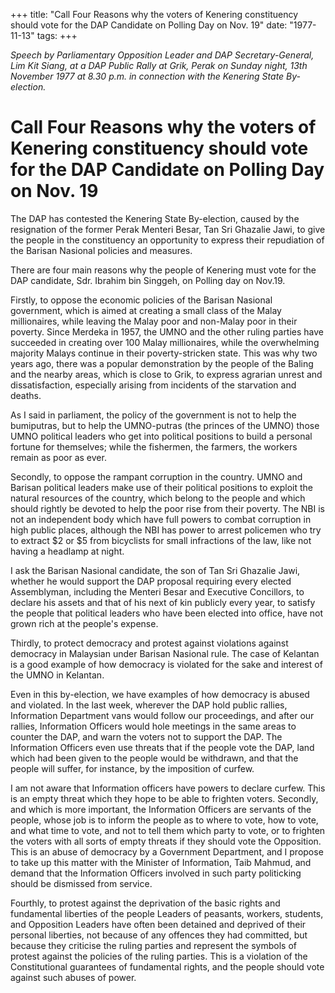 +++ 
title: "Call Four Reasons why the voters of Kenering constituency should vote for the DAP Candidate on Polling Day on Nov. 19"
date: "1977-11-13"
tags:
+++

_Speech by Parliamentary Opposition Leader and DAP Secretary-General, Lim Kit Siang, at a DAP Public Rally at Grik, Perak on Sunday night, 13th November 1977 at 8.30 p.m. in connection with the Kenering State By-election._				

# Call Four Reasons why the voters of Kenering constituency should vote for the DAP Candidate on Polling Day on Nov. 19
												
The DAP has contested the Kenering State By-election, caused by the resignation of the former Perak Menteri Besar, Tan Sri Ghazalie Jawi, to give the people in the constituency an opportunity to express their repudiation of the Barisan Nasional policies and measures.</u>

There are four main reasons why the people of Kenering must vote for the DAP candidate, Sdr. Ibrahim bin Singgeh, on Polling day on Nov.19.

Firstly, to oppose the economic policies of the Barisan Nasional government, which is aimed at creating a small class of the Malay millionaires, while leaving the Malay poor and non-Malay poor in their poverty. Since Merdeka in 1957, the UMNO and the other ruling parties have succeeded in creating over 100 Malay millionaires, while the overwhelming majority Malays continue in their poverty-stricken state. This was why two years ago, there was a popular demonstration by the people of the Baling and the nearby areas, which is close to Grik, to express agrarian unrest and dissatisfaction, especially arising from incidents of the starvation and deaths.

As I said in parliament, the policy of the government is not to help the bumiputras, but to help the UMNO-putras (the princes of the UMNO) those UMNO political leaders who get into political positions to build a personal fortune for themselves; while the fishermen, the farmers, the workers remain as poor as ever.

Secondly, to oppose the rampant corruption in the country. UMNO and Barisan political leaders make use of their political positions to exploit the natural resources of the country, which belong to the people and which should rightly be devoted to help the poor rise from their poverty. The NBI is not an independent body which have full powers to combat corruption in high public places, although the NBI has power to arrest policemen who try to extract $2 or $5 from bicyclists for small infractions of the law, like not having a headlamp at night.

I ask the Barisan Nasional candidate, the son of Tan Sri Ghazalie Jawi, whether he would support the DAP proposal requiring every elected Assemblyman, including the Menteri Besar and Executive Concillors, to declare his assets and that of his next of kin publicly every year, to satisfy the people that political leaders who have been elected into office, have not grown rich at the people's expense.

Thirdly, to protect democracy and protest against violations against democracy in Malaysian under Barisan Nasional rule. The case of Kelantan is a good example of how democracy is violated for the sake and interest of the UMNO in Kelantan.

Even in this by-election, we have examples of how democracy is abused and violated. In the last week, wherever the DAP hold public rallies, Information Department vans would follow our proceedings, and after our rallies, Information Officers would hole meetings in the same areas to counter the DAP, and warn the voters not to support the DAP. The Information Officers even use threats that if the people vote the DAP, land which had been given to the people would be withdrawn, and that the people will suffer, for instance, by the imposition of curfew.

I am not aware that Information officers have powers to declare curfew. This is an empty threat which they hope to be able to frighten voters. Secondly, and which is more important, the Information Officers are servants of the people, whose job is to inform the people as to where to vote, how to vote, and what time to vote, and not to tell them which party to vote, or to frighten the voters with all sorts of empty threats if they should vote the Opposition. This is an abuse of democracy by a Government Department, and I propose to take up this matter with the Minister of Information, Taib Mahmud, and demand that the Information Officers involved in such party politicking should be dismissed from service.

Fourthly, to protest against the deprivation of the basic rights and fundamental liberties of the people Leaders of peasants, workers, students, and Opposition Leaders have often been detained and deprived of their personal liberties, not because of any offences they had committed, but because they criticise the ruling parties and represent the symbols of protest against the policies of the ruling parties. This is a violation of the Constitutional guarantees of fundamental rights, and the people should vote against such abuses of power.
 
